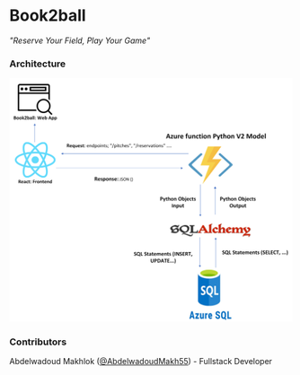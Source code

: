 # Book2ball
*"Reserve Your Field, Play Your Game"*

### Architecture

![Book2ball_Architecture](Book2ball_Architecture_React.png)


### Contributors
 
Abdelwadoud Makhlok ([@AbdelwadoudMakh55](https://github.com/AbdelwadoudMakh55)) - Fullstack Developer